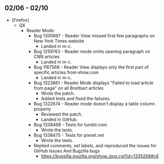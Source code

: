 ## 02/06 - 02/10 ##

* [Firefox]
  - QX
    - Reader Mode
      - Bug 1300697 - Reader View missed first few paragraphs on New York Times website
        - Landed in m-c.
      - Bug 1259763 - Reader mode omits opening paragraph on CNN articles
        - Landed in m-c.
      - Bug 1167568 - Reader View displays only the first part of specific articles from ehow.com
        - Landed in m-c.
      - Bug 1323861 - Reader Mode displays "Failed to load article from page" on all Breitbart articles
        - Wrote the patch.
        - Added tests and fixed the failures.
      - Bug 1322674 - Reader mode doesn't display a table column properly
        - Reviewed the patch.
        - Landed in GitHub.
      - Bug 1338468 - Tests for tumblr.com
        - Wrote the tests.
      - Bug 1338475 - Tests for pixnet.net
        - Wrote the tests.
      - Replied comments, set labels, and reproduced the issues for GitHub Issues And Bugzilla bugs
        - https://bugzilla.mozilla.org/show_bug.cgi?id=1335268#c6
